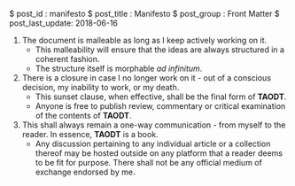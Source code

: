 $ post_id : manifesto
$ post_title : Manifesto
$ post_group : Front Matter
$ post_last_update: 2018-06-16

1. The document is malleable as long as I keep actively working on it.
    * This malleability will ensure that the ideas are always structured in a coherent fashion.
    * The structure itself is morphable *ad infinitum*.
2. There is a closure in case I no longer work on it - out of a conscious decision, my inability to work, or my death.
    * This sunset clause, when effective, shall be the final form of **TAODT**.
    * Anyone is free to publish review, commentary or critical examination of the contents of **TAODT**.
3. This shall always remain a one-way communication - from myself to the reader. In essence, **TAODT** is a book.
    * Any discussion pertaining to any individual article or a collection thereof may be hosted outside on any platform that a reader deems to be fit for purpose. There shall not be any official medium of exchange endorsed by me.
